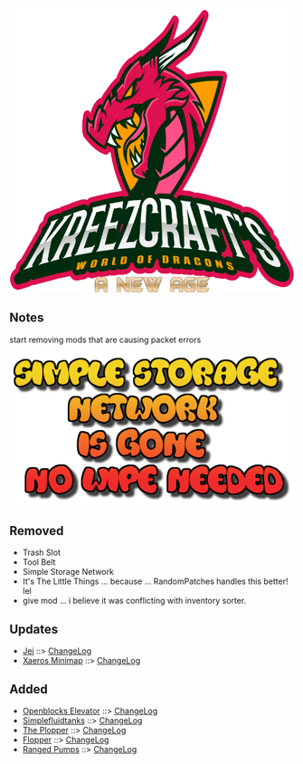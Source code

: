 ![WORLD OF DRAGONS - A NEW AGE LOGO](https://github.com/kreezxil/kreezcraft.com/blob/master/images/wodna.png)

## Notes
start removing mods that are causing packet errors

![SSN GO BYE BYE](https://github.com/kreezxil/kreezcraft.com/blob/master/images/no_more_ssn.png)

## Removed
- Trash Slot
- Tool Belt
- Simple Storage Network
- It's The Little Things ... because ... RandomPatches handles this better! lel
- give mod ... i believe it was conflicting with inventory sorter.

## Updates
- [Jei](https://www.curseforge.com/minecraft/mc-mods/jei) ::> [ChangeLog](https://www.curseforge.com/minecraft/mc-mods/jei/files/2822873)
- [Xaeros Minimap](https://www.curseforge.com/minecraft/mc-mods/xaeros-minimap) ::> [ChangeLog](https://www.curseforge.com/minecraft/mc-mods/xaeros-minimap/files/2822995)

## Added
- [Openblocks Elevator](https://www.curseforge.com/minecraft/mc-mods/openblocks-elevator) ::> [ChangeLog](https://www.curseforge.com/minecraft/mc-mods/openblocks-elevator/files/2807748)
- [Simplefluidtanks](https://www.curseforge.com/minecraft/mc-mods/simplefluidtanks) ::> [ChangeLog](https://www.curseforge.com/minecraft/mc-mods/simplefluidtanks/files/2818105)
- [The Plopper](https://www.curseforge.com/minecraft/mc-mods/the-plopper) ::> [ChangeLog](https://www.curseforge.com/minecraft/mc-mods/the-plopper/files/2817357)
- [Flopper](https://www.curseforge.com/minecraft/mc-mods/flopper) ::> [ChangeLog](https://www.curseforge.com/minecraft/mc-mods/flopper/files/2810619)
- [Ranged Pumps](https://www.curseforge.com/minecraft/mc-mods/ranged-pumps) ::> [ChangeLog](https://www.curseforge.com/minecraft/mc-mods/ranged-pumps/files/2821542)
